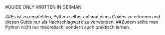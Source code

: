 #GUIDE ONLY WRITTEN IN GERMAN

##Es ist zu empfehlen, Python selber anhand eines Guides zu erlernen und diesen Guide nur als Nachschlagwerk zu verwenden.
##Zudem sollte man Python nicht nur theoretisch, sondern auch praktisch lernen.


